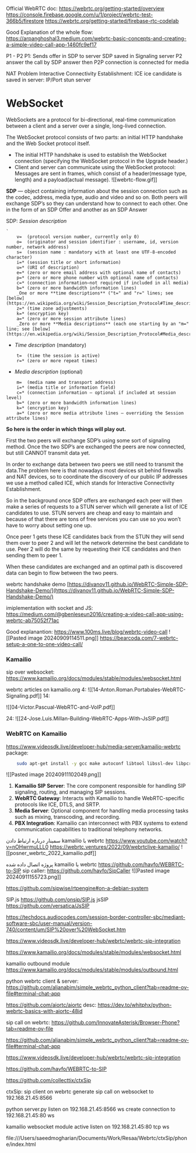 Official WebRTC doc:
https://webrtc.org/getting-started/overview
https://console.firebase.google.com/u/1/project/webrtc-test-366b5/firestore
https://webrtc.org/getting-started/firebase-rtc-codelab

Good Explanation of the whole flow:
https://arpanghoshal3.medium.com/webrtc-basic-concepts-and-creating-a-simple-video-call-app-1460fc9ef17

P1 - P2
P1: Sends offer in SDP to server
SDP saved in Signaling server
P2 answer the call by SDP answer
then P2P connection is connected for media

NAT Problem
Interactive Connectivity Establishment: ICE
ice candidate is saved in server: IP/Port
stun server

# WebSocket
WebSockets are a protocol for bi-directional, real-time communication between a client and a server over a single, long-lived connection.

The WebSocket protocol consists of two parts: an initial HTTP handshake and the Web Socket protocol itself.
- The initial HTTP handshake is used to establish the WebSocket connection (specifying the WebSocket protocol in the Upgrade header.)
- Client and server can communicate using the WebSocket protocol: Messages are sent in frames, which consist of a header(message type, length) and a payload(actual message).
![[webrtc-flow.gif]]



**SDP** — object containing information about the session connection such as the codec, address, media type, audio and video and so on. Both peers will exchange SDP’s so they can understand how to connect to each other. One in the form of an SDP Offer and another as an SDP Answer

SDP: _Session description_
```
`
    v=  (protocol version number, currently only 0)
    o=  (originator and session identifier : username, id, version number, network address)
    s=  (session name : mandatory with at least one UTF-8-encoded character)
    i=* (session title or short information)
    u=* (URI of description)
    e=* (zero or more email address with optional name of contacts)
    p=* (zero or more phone number with optional name of contacts)
    c=* (connection information—not required if included in all media)
    b=* (zero or more bandwidth information lines)
    _One or more **time descriptions** ("t=" and "r=" lines; see [below](https://en.wikipedia.org/wiki/Session_Description_Protocol#Time_description))_
    z=* (time zone adjustments)
    k=* (encryption key)
    a=* (zero or more session attribute lines)
    _Zero or more **Media descriptions** (each one starting by an "m=" line; see [below](https://en.wikipedia.org/wiki/Session_Description_Protocol#Media_description))_
```

- _Time description_ (mandatory)
```
	t=  (time the session is active)
    r=* (zero or more repeat times)
```
- _Media description_ (optional)
```
    m=  (media name and transport address)
    i=* (media title or information field)
    c=* (connection information — optional if included at session level)
    b=* (zero or more bandwidth information lines)
    k=* (encryption key)
    a=* (zero or more media attribute lines — overriding the Session attribute lines)
```


**So here is the order in which things will play out.**

First the two peers will exchange SDP’s using some sort of signaling method. Once the two SDP’s are exchanged the peers are now connected, but still CANNOT transmit data yet.

In order to exchange data between two peers we still need to transmit the data.The problem here is that nowadays most devices sit behind firewalls and NAT devices, so to coordinate the discovery of our public IP addresses we use a method called ICE, which stands for Interactive Connectivity Establishment.

So in the background once SDP offers are exchanged each peer will then make a series of requests to a STUN server which will generate a list of ICE candidates to use. STUN servers are cheap and easy to maintain and because of that there are tons of free services you can use so you won’t have to worry about setting one up.

Once peer 1 gets these ICE candidates back from the STUN they will send them over to peer 2 and will let the network determine the best candidate to use. Peer 2 will do the same by requesting their ICE candidates and then sending them to peer 1.

When these candidates are exchanged and an optimal path is discovered data can begin to flow between the two peers.

webrtc handshake demo
[https://divanov11.github.io/WebRTC-Simple-SDP-Handshake-Demo/](https://divanov11.github.io/WebRTC-Simple-SDP-Handshake-Demo/)


imiplementation with socket and JS:
https://medium.com/@gbenleseun2016/creating-a-video-call-app-using-webrtc-ab75052f71ac

Good explanantion:
https://www.100ms.live/blog/webrtc-video-call
![[Pasted image 20240909114511.png]]
https://bearcoda.com/7-webrtc-setup-a-one-to-one-video-call/


### Kamailio
sip over websocket: https://www.kamailio.org/docs/modules/stable/modules/websocket.html


webrtc articles on kamailio.org
4: 
![[14-Anton.Roman.Portabales-WebRTC-Signaling.pdf]]
14: 

![[04-Victor.Pascual-WebRTC-and-VoIP.pdf]]

24:
![[24-Jose.Luis.Millan-Building-WebRTC-Apps-With-JsSIP.pdf]]

### WebRTC on Kamailio
https://www.videosdk.live/developer-hub/media-server/kamailio-webrtc
package:
```bash
    sudo apt-get install -y gcc make autoconf libtool libssl-dev libpcre3-dev libxml2-dev libsqlite3-dev
```
![[Pasted image 20240911102049.png]]
1. **Kamailio SIP Server**: The core component responsible for handling SIP signaling, routing, and managing SIP sessions.
2. **WebRTC Gateway**: Interacts with Kamailio to handle WebRTC-specific protocols like ICE, DTLS, and SRTP.
3. **Media Server**: Optional component for handling media processing tasks such as mixing, transcoding, and recording.
4. **PBX Integration**: Kamailio can interconnect with PBX systems to extend communication capabilities to traditional telephony networks.



سمینار درباره ارتباط دادن kamailio با webrtc
https://www.youtube.com/watch?v=nOHwrmuLLL0
https://webrtc.ventures/2022/09/webrtclive-kamailio/
![[posner_webrtc_2022_kamailio.pdf]]


پروژه اتصال داده شده kamailio با webrtc
https://github.com/havfo/WEBRTC-to-SIP
sip caller: https://github.com/havfo/SipCaller
![[Pasted image 20240911155723.png]]




https://github.com/sipwise/rtpengine#on-a-debian-system



SIP.js
https://github.com/onsip/SIP.js
jsSIP
https://github.com/versatica/JsSIP



https://techdocs.audiocodes.com/session-border-controller-sbc/mediant-software-sbc/user-manual/version-740/content/um/SIP%20over%20WebSocket.htm


https://www.videosdk.live/developer-hub/webrtc/webrtc-sip-integration


https://www.kamailio.org/docs/modules/stable/modules/websocket.html


kamailio outbound module
https://www.kamailio.org/docs/modules/stable/modules/outbound.html


python webrtc client & server:
https://github.com/aljanabim/simple_webrtc_python_client?tab=readme-ov-file#terminal-chat-app

https://github.com/aiortc/aiortc
desc: https://dev.to/whitphx/python-webrtc-basics-with-aiortc-48id

sip call on webrtc: 
https://github.com/InnovateAsterisk/Browser-Phone?tab=readme-ov-file

https://github.com/aljanabim/simple_webrtc_python_client?tab=readme-ov-file#terminal-chat-app





https://www.videosdk.live/developer-hub/webrtc/webrtc-sip-integration

https://github.com/havfo/WEBRTC-to-SIP

https://github.com/collecttix/ctxSip



ctxSip: sip client on webrtc
generate sip call on websocket to 192.168.21.45:8566 

python server.py
listen on 192.168.21.45:8566 ws
create connection to 192.168.21.45:80 ws

kamailio
websocket module active
listen on 192.168.21.45:80 tcp ws


file:///Users/saeedmogharian/Documents/Work/Resaa/Webrtc/ctxSip/phone/index.html